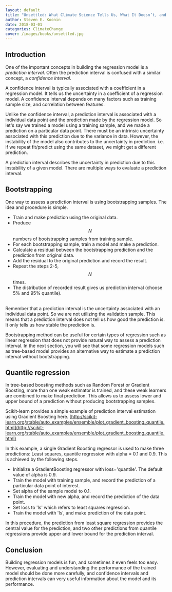 ```yaml
---
layout: default
title: "Unsettled: What Climate Science Tells Us, What It Doesn’t, and Why It Matters"
author: Steven E. Koonin
date: 2018-03-01
categories: ClimateChange
cover: /images/books/unsettled.jpg
---
```

## Introduction
One of the important concepts in building the regression model is a *prediction interval*. Often the prediction interval is confused with a similar concept, a *confidence interval*. 
<!--more-->
A confidence interval is typically associated with a coefficient in a regression model. It tells us the uncertainty in a coefficient of a regression model. A confidence interval depends on many factors such as training sample size, and correlation between features. 

Unlike the confidence interval, a prediction interval is associated with a individual data point and the prediction made by the regression model. So let's say we trained a model using a training sample, and we made a prediction on a particular data point. There must be an intrinsic uncertainty associated with this prediction due to the variance in data. However, the instability of the model also contributes to the uncertainty in prediction. i.e. if we repeat fit/predict using the same dataset, we might get a different prediction.

A prediction interval describes the uncertainty in prediction due to this instability of a given model. There are multiple ways to evaluate a prediction interval.

## Bootstrapping 
One way to assess a prediction interval is using bootstrapping samples. The idea and procedure is simple.
- Train and make prediction using the original data.
- Produce $$N$$ numbers of bootstrapping samples from training sample.
- For each bootstrapping sample, train a model and make a prediction.
- Calculate a residual between the bootstrapping prediction and the prediction from original data.
- Add the residual to the original prediction and record the result.
- Repeat the steps 2-5, $$N$$ times.
- The distribution of recorded result gives us prediction interval (choose 5% and 95% quantile).

<br>
Remember that a prediction interval is the uncertainty associated with an individual data point. So we are not utilizing the validation sample. This means that a prediction interval does not tell us how good the prediction is. It only tells us how stable the prediction is.

Bootstrapping method can be useful for certain types of regression such as linear regression that does not provide natural way to assess a prediction interval. In the next section, you will see that some regression models such as tree-based model provides an alternative way to estimate a prediction interval without bootstrapping.

## Quantile regression
In tree-based boosting methods such as Random Forest or Gradient Boosting, more than one weak estimator is trained, and these weak learners are combined to make final prediction. This allows us to assess lower and upper bound of a prediction without producing bootstrapping samples.

Scikit-learn provides a simple example of prediction interval estimation using Gradient Boosting here.
[http://scikit-learn.org/stable/auto_examples/ensemble/plot_gradient_boosting_quantile.html](http://scikit-learn.org/stable/auto_examples/ensemble/plot_gradient_boosting_quantile.html)

In this example, a single Gradient Boosting regressor is used to make three predictions: Least squares, quantile regression with alpha = 0.1 and 0.9. This is achieved by the following steps.

- Initialize a GradientBoosting regressor with loss='quantile'. The default value of alpha is 0.9.
- Train the model with training sample, and record the prediction of a particular data point of interest.
- Set alpha of the sample model to 0.1.
- Train the model with new alpha, and record the prediction of the data point.
- Set loss to 'ls' which refers to least squares regression.
- Train the model with 'ls', and make prediction of the data point.

In this procedure, the prediction from least square regression provides the central value for the prediction, and two other predictions from quantile regressions provide upper and lower bound for the prediction interval.


## Conclusion
Building regression models is fun, and sometimes it even feels too easy. However, evaluating and understanding the performance of the trained model should be done more carefully, and confidence intervals and prediction intervals can very useful information about the model and its performance.

